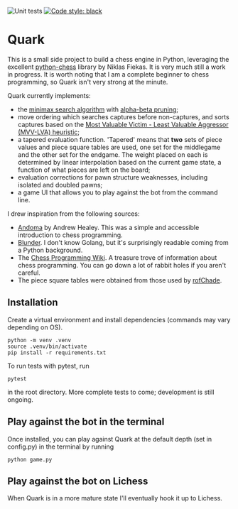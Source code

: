![Unit tests](https://github.com/madtheorist/patzer-bot/actions/workflows/python-app.yml/badge.svg)
[![Code style: black](https://img.shields.io/badge/code%20style-black-000000.svg)](https://github.com/psf/black)

# Quark

This is a small side project to build a chess engine in Python, leveraging the excellent [python-chess](https://github.com/niklasf/python-chess) library by Niklas Fiekas. It is very much still a work in progress. It is worth noting that I am a complete beginner to chess programming, so Quark isn't very strong at the minute.

Quark currently implements:
- the [minimax search algorithm](https://en.wikipedia.org/wiki/Minimax) with [alpha-beta pruning](https://en.wikipedia.org/wiki/Alpha%E2%80%93beta_pruning);
- move ordering which searches captures before non-captures, and sorts captures based on the [Most Valuable Victim - Least Valuable Aggressor (MVV-LVA) heuristic](https://www.chessprogramming.org/MVV-LVA);
- a tapered evaluation function. 'Tapered' means that **two** sets of piece values and piece square tables are used, one set for the middlegame and the other set for the endgame. The weight placed on each is determined by linear interpolation based on the current game state, a function of what pieces are left on the board;
- evaluation corrections for pawn structure weaknesses, including isolated and doubled pawns;
- a game UI that allows you to play against the bot from the command line.

I drew inspiration from the following sources:
- [Andoma](https://github.com/healeycodes/andoma/tree/main) by Andrew Healey. This was a simple and accessible introduction to chess programming.
- [Blunder](https://github.com/deanmchris/blunder). I don't know Golang, but it's surprisingly readable coming from a Python background.
- The [Chess Programming Wiki](https://www.chessprogramming.org/Main_Page). A treasure trove of information about chess programming. You can go down a lot of rabbit holes if you aren't careful.
- The piece square tables were obtained from those used by [rofChade](https://www.talkchess.com/forum3/viewtopic.php?f=2&t=68311&start=19).

## Installation

Create a virtual environment and install dependencies (commands may vary depending on OS).

```
python -m venv .venv
source .venv/bin/activate
pip install -r requirements.txt
```

To run tests with pytest, run

```
pytest
```

in the root directory. More complete tests to come; development is still ongoing.

## Play against the bot in the terminal

Once installed, you can play against Quark at the default depth (set in config.py) in the terminal by running

```
python game.py
```

## Play against the bot on Lichess

When Quark is in a more mature state I'll eventually hook it up to Lichess.